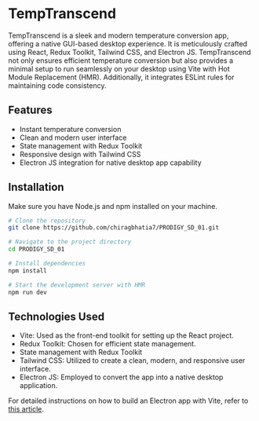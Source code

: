 # TempTranscend

TempTranscend is a sleek and modern temperature conversion app, offering a native GUI-based desktop experience. It is meticulously crafted using React, Redux Toolkit, Tailwind CSS, and Electron JS. TempTranscend not only ensures efficient temperature conversion but also provides a minimal setup to run seamlessly on your desktop using Vite with Hot Module Replacement (HMR). Additionally, it integrates ESLint rules for maintaining code consistency.

## Features

- Instant temperature conversion
- Clean and modern user interface
- State management with Redux Toolkit
- Responsive design with Tailwind CSS
- Electron JS integration for native desktop app capability

## Installation

Make sure you have Node.js and npm installed on your machine.

```bash
# Clone the repository
git clone https://github.com/chiragbhatia7/PRODIGY_SD_01.git

# Navigate to the project directory
cd PRODIGY_SD_01

# Install dependencies
npm install

# Start the development server with HMR
npm run dev
```

## Technologies Used

- Vite: Used as the front-end toolkit for setting up the React project.
- Redux Toolkit: Chosen for efficient state management.
- State management with Redux Toolkit
- Tailwind CSS: Utilized to create a clean, modern, and responsive user interface.
- Electron JS: Employed to convert the app into a native desktop application.

For detailed instructions on how to build an Electron app with Vite, refer to [this article](https://blog.logrocket.com/build-electron-app-electron-vite/).
